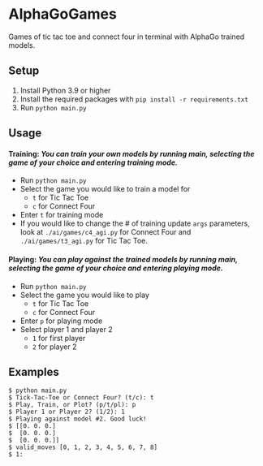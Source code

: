 # AlphaGoGames
Games of tic tac toe and connect four in terminal with AlphaGo trained models.

## Setup
1. Install Python 3.9 or higher
2. Install the required packages with `pip install -r requirements.txt`
3. Run `python main.py`

## Usage
#### Training: _You can train your own models by running main, selecting the game of your choice and entering training mode._
- Run `python main.py`
- Select the game you would like to train a model for
  - `t` for Tic Tac Toe
  - `c` for Connect Four
- Enter `t` for training mode
- If you would like to change the # of training update `args` parameters, look at `./ai/games/c4_agi.py` for Connect Four and `./ai/games/t3_agi.py` for Tic Tac Toe.

#### Playing: _You can play against the trained models by running main, selecting the game of your choice and entering playing mode._
- Run `python main.py`
- Select the game you would like to play
  - `t` for Tic Tac Toe
  - `c` for Connect Four
- Enter `p` for playing mode
- Select player 1 and player 2
  - `1` for first player
  - `2` for player 2


## Examples
```commandline
$ python main.py
$ Tick-Tac-Toe or Connect Four? (t/c): t
$ Play, Train, or Plot? (p/t/pl): p
$ Player 1 or Player 2? (1/2): 1
$ Playing against model #2. Good luck!   
$ [[0. 0. 0.]                            
$  [0. 0. 0.]                            
$  [0. 0. 0.]]                           
$ valid_moves [0, 1, 2, 3, 4, 5, 6, 7, 8]
$ 1:    
```